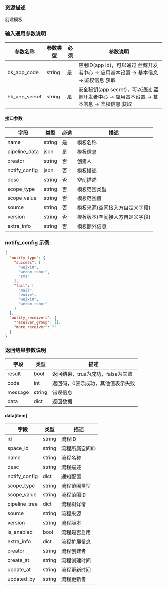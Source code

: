 ### 资源描述

创建模板

### 输入通用参数说明

| 参数名称          | 参数类型   | 必须 | 参数说明                                                       |
|---------------|--------|----|------------------------------------------------------------|
| bk_app_code   | string | 是  | 应用ID(app id)，可以通过 蓝鲸开发者中心 -> 应用基本设置 -> 基本信息 -> 鉴权信息 获取     |
| bk_app_secret | string | 是  | 安全秘钥(app secret)，可以通过 蓝鲸开发者中心 -> 应用基本设置 -> 基本信息 -> 鉴权信息 获取 |

#### 接口参数

| 字段             | 类型     | 必选 | 描述               |
|----------------|--------|----|------------------|
| name           | string | 是  | 模板名称             |
| pipeline_data  | json   | 是  | 模板信息             |
| creator        | string | 否  | 创建人              |
| notify_config  | json   | 否  | 模板描述             |
| desc           | string | 否  | 空间描述             |
| scope_type     | string | 否  | 模板范围类型           |
| scope_value    | string | 否  | 模板范围值            |
| source         | string | 否  | 模板来源(空间接入方自定义字段) |
| version        | string | 否  | 模板版本(空间接入方自定义字段) |
| extra_info     | string | 否  | 模板额外信息           |


### notify_config 示例:

```json
{
  "notify_type": {
    "success": [
      "weixin",
      "wecom_robot",
      "sms"
    ],
    "fail": [
      "mail",
      "voice",
      "weixin",
      "wecom_robot"
    ]
  },
  "notify_receivers": {
    "receiver_group": [],
    "more_receiver": ""
  }
}
```

### 返回结果参数说明

| 字段      | 类型     | 描述                    |
|---------|--------|-----------------------|
| result  | bool   | 返回结果，true为成功，false为失败 |
| code    | int    | 返回码，0表示成功，其他值表示失败     |
| message | string | 错误信息                  |
| data    | dict   | 返回数据                  |

#### data[item]

| 字段            | 类型     | 描述       |
|---------------|--------|----------|
| id            | string | 流程ID     |
| space_id      | string | 流程所属空间ID |
| name          | string | 流程名称     |
| desc          | string | 流程描述     |
| notify_config | dict   | 通知配置     |
| scope_type    | string | 流程范围类型   |
| scope_value   | string | 流程范围ID   |
| pipeline_tree | dict   | 流程树详情    |
| source        | string | 流程来源     |
| version       | string | 流程版本     |
| is_enabled    | bool   | 流程是否启用   |
| extra_info    | dict   | 流程扩展信息   |
| creator       | string | 流程创建者    |
| create_at     | string | 流程创建时间   |
| update_at     | string | 流程更新时间   |
| updated_by    | string | 流程更新者    |
